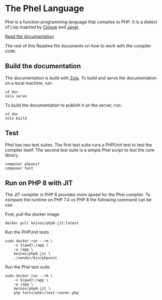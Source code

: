 # The Phel Language

Phel is a function programming language that compiles to PHP. It is a dialect of Lisp inspired by [Clojure](https://clojure.org/) and [Janet](https://janet-lang.org/).

[Read the documentation](https://phel-lang.org)

The rest of this Readme file documents on how to work with the compiler code.

## Build the documentation

The documentation is build with [Zola](https://www.getzola.org/). To build and serve the documentation on a local machine, run:

```
cd doc
zola serve
```

To build the documentation to publish it on the server, run:

```
cd doc
zola build
```

## Test

Phel has two test suites. The first test suite runs a PHPUnit test to test the compiler itself. The second test suite is a simple Phel script to test the core library.

```
composer phpunit
composer test
```

## Run on PHP 8 with JIT

The JIT compiler in PHP 8 provides more speed for the Phel compiler. To compare the runtime on PHP 7.4 vs PHP 8 the following command can be use.

First, pull the docker image

```
docker pull keinos/php8-jit:latest
```

Run the PHPUnit tests
```
sudo docker run --rm \
    -v $(pwd):/app \
    -w /app \
    keinos/php8-jit \
    ./vendor/bin/phpunit
```

Run the Phel test suite
```
sudo docker run --rm \
    -v $(pwd):/app \
    -w /app \
    keinos/php8-jit \
    php tests/phel/test-runner.php
```